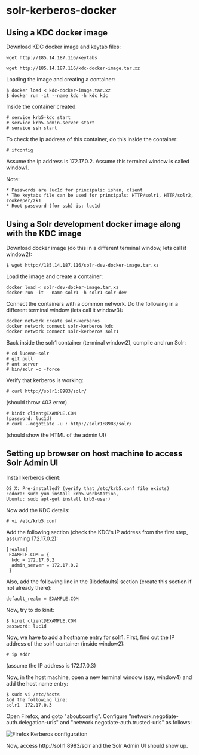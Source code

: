 # solr-kerberos-docker
Using a KDC docker image
------------------------
Download KDC docker image and keytab files:

    wget http://185.14.187.116/keytabs

    wget http://185.14.187.116/kdc-docker-image.tar.xz


Loading the image and creating a container:

    $ docker load < kdc-docker-image.tar.xz
    $ docker run -it --name kdc -h kdc kdc

Inside the container created:

    # service krb5-kdc start
    # service krb5-admin-server start
    # service ssh start

To check the ip address of this container, do this inside the container:

    # ifconfig

Assume the ip address is 172.17.0.2. Assume this terminal window is called window1.

Note:

    * Passwords are luc1d for principals: ishan, client
    * The keytabs file can be used for principals: HTTP/solr1, HTTP/solr2, zookeeper/zk1
    * Root password (for ssh) is: luc1d

Using a Solr development docker image along with the KDC image
--------------------------------------------------------------

Download docker image (do this in a different terminal window, lets call it window2):

    $ wget http://185.14.187.116/solr-dev-docker-image.tar.xz

Load the image and create a container:

    docker load < solr-dev-docker-image.tar.xz
    docker run -it --name solr1 -h solr1 solr-dev

Connect the containers with a common network. Do the following in a different terminal window (lets call it window3):

    docker network create solr-kerberos
    docker network connect solr-kerberos kdc
    docker network connect solr-kerberos solr1

Back inside the solr1 container (terminal window2), compile and run Solr:

    # cd lucene-solr
    # git pull
    # ant server
    # bin/solr -c -force

Verify that kerberos is working:

    # curl http://solr1:8983/solr/

(should throw 403 error)

    # kinit client@EXAMPLE.COM
    (password: luc1d)
    # curl --negotiate -u : http://solr1:8983/solr/
    
(should show the HTML of the admin UI)

Setting up browser on host machine to access Solr Admin UI
----------------------------------------------------------
Install kerberos client:

    OS X: Pre-installed? (verify that /etc/krb5.conf file exists)
    Fedora: sudo yum install krb5-workstation, 
    Ubuntu: sudo apt-get install krb5-user)

Now add the KDC details:

    # vi /etc/krb5.conf

Add the following section (check the KDC's IP address from the first step, assuming 172.17.0.2):

    [realms]
     EXAMPLE.COM = {
      kdc = 172.17.0.2
      admin_server = 172.17.0.2
     }

Also, add the following line in the [libdefaults] section (create this section if not already there):

    default_realm = EXAMPLE.COM

Now, try to do kinit:

    $ kinit client@EXAMPLE.COM
    password: luc1d

Now, we have to add a hostname entry for solr1. First, find out the IP address of the solr1 container (inside window2):

    # ip addr
    
(assume the IP address is 172.17.0.3)

Now, in the host machine, open a new terminal window (say, window4) and add the host name entry:

    $ sudo vi /etc/hosts
    Add the following line:
    solr1  172.17.0.3
    
Open Firefox, and goto "about:config". Configure "network.negotiate-auth.delegation-uris" and "network.negotiate-auth.trusted-uris" as follows:

![Firefox Kerberos configuration](http://185.14.187.116/firefox-kerberos.png)


Now, access http://solr1:8983/solr and the Solr Admin UI should show up.
